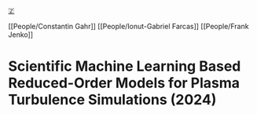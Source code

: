 [🇿](zotero://select/groups/5630717/items/N7P5UPZK)

[[People/Constantin Gahr]] [[People/Ionut-Gabriel Farcas]] [[People/Frank Jenko]] 
# Scientific Machine Learning Based Reduced-Order Models for Plasma Turbulence Simulations (2024)

